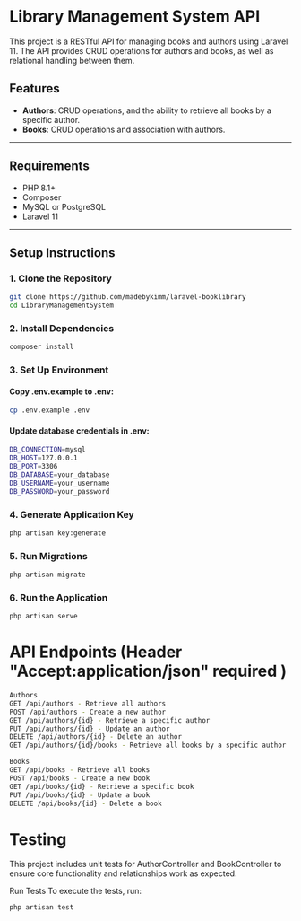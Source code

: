 # Library Management System API

This project is a RESTful API for managing books and authors using Laravel 11. The API provides CRUD operations for authors and books, as well as relational handling between them.

## Features
- **Authors**: CRUD operations, and the ability to retrieve all books by a specific author.
- **Books**: CRUD operations and association with authors.

---

## Requirements
- PHP 8.1+
- Composer
- MySQL or PostgreSQL
- Laravel 11

---

## Setup Instructions

### 1. Clone the Repository
```bash
git clone https://github.com/madebykimm/laravel-booklibrary
cd LibraryManagementSystem
```

### 2. Install Dependencies

```bash
composer install
```

### 3. Set Up Environment
#### Copy .env.example to .env:

```bash
cp .env.example .env

```
#### Update database credentials in .env:

```bash
DB_CONNECTION=mysql
DB_HOST=127.0.0.1
DB_PORT=3306
DB_DATABASE=your_database
DB_USERNAME=your_username
DB_PASSWORD=your_password
```

### 4. Generate Application Key
```bash
php artisan key:generate

```

### 5. Run Migrations
```bash
php artisan migrate

```

### 6. Run the Application
```bash
php artisan serve

```


# API Endpoints (Header "Accept:application/json" required )

```bash
Authors
GET /api/authors - Retrieve all authors
POST /api/authors - Create a new author
GET /api/authors/{id} - Retrieve a specific author
PUT /api/authors/{id} - Update an author
DELETE /api/authors/{id} - Delete an author
GET /api/authors/{id}/books - Retrieve all books by a specific author

Books
GET /api/books - Retrieve all books
POST /api/books - Create a new book
GET /api/books/{id} - Retrieve a specific book
PUT /api/books/{id} - Update a book
DELETE /api/books/{id} - Delete a book
```


# Testing
This project includes unit tests for AuthorController and BookController to ensure core functionality and relationships work as expected.

Run Tests
To execute the tests, run:
```bash
php artisan test
```
